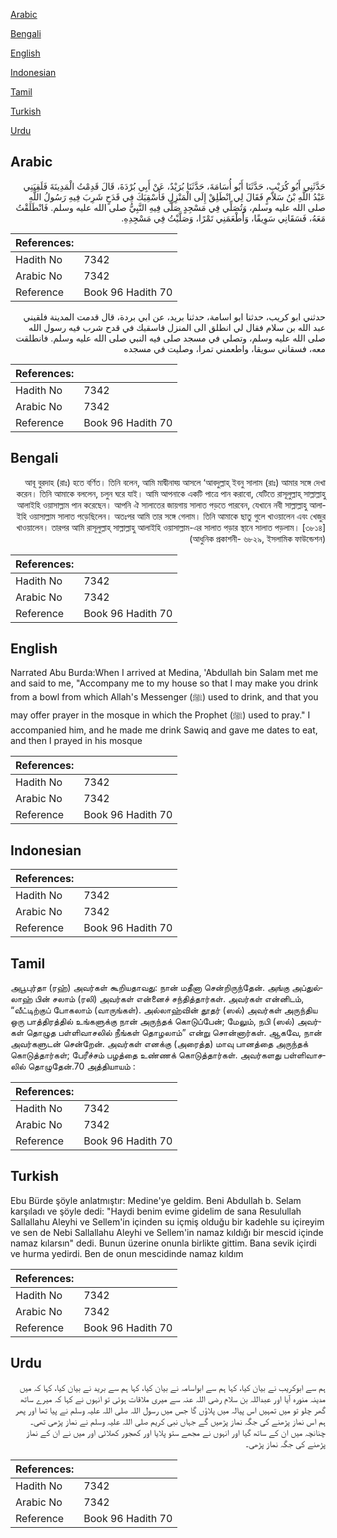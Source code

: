 [Arabic](#arabic)

[Bengali](#bengali)

[English](#english)

[Indonesian](#indonesian)

[Tamil](#tamil)

[Turkish](#turkish)

[Urdu](#urdu)

## Arabic


<div dir="rtl" lang="ar" style={{fontSize:'larger',backgroundColor:'#f8f9fa',padding:20}}>
حَدَّثَنِي أَبُو كُرَيْبٍ، حَدَّثَنَا أَبُو أُسَامَةَ، حَدَّثَنَا بُرَيْدٌ، عَنْ أَبِي بُرْدَةَ، قَالَ قَدِمْتُ الْمَدِينَةَ فَلَقِيَنِي عَبْدُ اللَّهِ بْنُ سَلاَمٍ فَقَالَ لِي انْطَلِقْ إِلَى الْمَنْزِلِ فَأَسْقِيَكَ فِي قَدَحٍ شَرِبَ فِيهِ رَسُولُ اللَّهِ صلى الله عليه وسلم، وَتُصَلِّي فِي مَسْجِدٍ صَلَّى فِيهِ النَّبِيُّ صلى الله عليه وسلم‏.‏ فَانْطَلَقْتُ مَعَهُ، فَسَقَانِي سَوِيقًا، وَأَطْعَمَنِي تَمْرًا، وَصَلَّيْتُ فِي مَسْجِدِهِ‏.‏
</div>
<div style={{backgroundColor:'#f8f9fa',padding:20, marginBottom: 10}}><table> <thead> <tr> <th>References:</th> <th></th> </tr> </thead> <tbody><tr><td>Hadith No</td><td>7342</td></tr><tr><td>Arabic No</td><td>7342</td></tr><tr><td>Reference</td><td>Book 96 Hadith 70</td></tr></tbody></table></div>


<div dir="rtl" lang="ar" style={{fontSize:'larger',backgroundColor:'#f8f9fa',padding:20}}>
حدثني ابو كريب، حدثنا ابو اسامة، حدثنا بريد، عن ابي بردة، قال قدمت المدينة فلقيني عبد الله بن سلام فقال لي انطلق الى المنزل فاسقيك في قدح شرب فيه رسول الله صلى الله عليه وسلم، وتصلي في مسجد صلى فيه النبي صلى الله عليه وسلم. فانطلقت معه، فسقاني سويقا، واطعمني تمرا، وصليت في مسجده
</div>
<div style={{backgroundColor:'#f8f9fa',padding:20, marginBottom: 10}}><table> <thead> <tr> <th>References:</th> <th></th> </tr> </thead> <tbody><tr><td>Hadith No</td><td>7342</td></tr><tr><td>Arabic No</td><td>7342</td></tr><tr><td>Reference</td><td>Book 96 Hadith 70</td></tr></tbody></table></div>

## Bengali


<div dir="rtl" lang="bn" style={{fontSize:'larger',backgroundColor:'#f8f9fa',padding:20}}>
আবূ বুরদাহ (রাঃ) হতে বর্ণিত। তিনি বলেন, আমি মাদ্বীনাহ্য় আসলে ‘আবদুল্লাহ্ ইবনু সালাম (রাঃ) আমার সঙ্গে দেখা করেন। তিনি আমাকে বললেন, চলুন ঘরে যাই। আমি আপনাকে একটি পাত্রে পান করাবো, যেটিতে রাসূলুল্লাহ্ সাল্লাল্লাহু আলাইহি ওয়াসাল্লাম পান করেছেন। আপনি ঐ সালাতের জায়গায় সালাত পড়তে পারবেন, যেখানে নবী সাল্লাল্লাহু আলাইহি ওয়াসাল্লাম সালাত পড়েছিলেন। অতঃপর আমি তার সঙ্গে গেলাম। তিনি আমাকে ছাতু গুলে খাওয়ালেন এবং খেজুর খাওয়ালেন। তারপর আমি রাসূলুল্লাহ্ সাল্লাল্লাহু আলাইহি ওয়াসাল্লাম-এর সালাত পড়ার স্থানে সালাত পড়লাম। [৩৮১৪] (আধুনিক প্রকাশনী- ৬৮২৯, ইসলামিক ফাউন্ডেশন)
</div>
<div style={{backgroundColor:'#f8f9fa',padding:20, marginBottom: 10}}><table> <thead> <tr> <th>References:</th> <th></th> </tr> </thead> <tbody><tr><td>Hadith No</td><td>7342</td></tr><tr><td>Arabic No</td><td>7342</td></tr><tr><td>Reference</td><td>Book 96 Hadith 70</td></tr></tbody></table></div>

## English


<div dir="ltr" lang="en" style={{fontSize:'larger',backgroundColor:'#f8f9fa',padding:20}}>
Narrated Abu Burda:When I arrived at Medina, 'Abdullah bin Salam met me and said to me, "Accompany me to my house so that I may make you drink from a bowl from which Allah's Messenger (ﷺ) used to drink, and that you may offer prayer in the mosque in which the Prophet (ﷺ) used to pray." I accompanied him, and he made me drink Sawiq and gave me dates to eat, and then I prayed in his mosque
</div>
<div style={{backgroundColor:'#f8f9fa',padding:20, marginBottom: 10}}><table> <thead> <tr> <th>References:</th> <th></th> </tr> </thead> <tbody><tr><td>Hadith No</td><td>7342</td></tr><tr><td>Arabic No</td><td>7342</td></tr><tr><td>Reference</td><td>Book 96 Hadith 70</td></tr></tbody></table></div>

## Indonesian


<div dir="ltr" lang="id" style={{fontSize:'larger',backgroundColor:'#f8f9fa',padding:20}}>

</div>
<div style={{backgroundColor:'#f8f9fa',padding:20, marginBottom: 10}}><table> <thead> <tr> <th>References:</th> <th></th> </tr> </thead> <tbody><tr><td>Hadith No</td><td>7342</td></tr><tr><td>Arabic No</td><td>7342</td></tr><tr><td>Reference</td><td>Book 96 Hadith 70</td></tr></tbody></table></div>

## Tamil


<div dir="ltr" lang="ta" style={{fontSize:'larger',backgroundColor:'#f8f9fa',padding:20}}>
அபூபுர்தா (ரஹ்) அவர்கள் கூறியதாவது: நான் மதீனா சென்றிருந்தேன். அங்கு அப்துல்லாஹ் பின் சலாம் (ரலி) அவர்கள் என்னைச் சந்தித்தார்கள். அவர்கள் என்னிடம், “வீட்டிற்குப் போகலாம் (வாருங்கள்). அல்லாஹ்வின் தூதர் (ஸல்) அவர்கள் அருந்திய ஒரு பாத்திரத்தில் உங்களுக்கு நான் அருந்தக் கொடுப்பேன்; மேலும், நபி (ஸல்) அவர்கள் தொழுத பள்ளிவாசலில் நீங்கள் தொழலாம்” என்று சொன்னார்கள். ஆகவே, நான் அவர்களுடன் சென்றேன். அவர்கள் எனக்கு (அரைத்த) மாவு பானத்தை அருந்தக் கொடுத்தார்கள்; பேரீச்சம் பழத்தை உண்ணக் கொடுத்தார்கள். அவர்களது பள்ளிவாசலில் தொழுதேன்.70 அத்தியாயம் :
</div>
<div style={{backgroundColor:'#f8f9fa',padding:20, marginBottom: 10}}><table> <thead> <tr> <th>References:</th> <th></th> </tr> </thead> <tbody><tr><td>Hadith No</td><td>7342</td></tr><tr><td>Arabic No</td><td>7342</td></tr><tr><td>Reference</td><td>Book 96 Hadith 70</td></tr></tbody></table></div>

## Turkish


<div dir="ltr" lang="tr" style={{fontSize:'larger',backgroundColor:'#f8f9fa',padding:20}}>
Ebu Bürde şöyle anlatmıştır: Medine'ye geldim. Beni Abdullah b. Selam karşıladı ve şöyle dedi: "Haydi benim evime gidelim de sana Resulullah Sallallahu Aleyhi ve Sellem'in içinden su içmiş olduğu bir kadehle su içireyim ve sen de Nebi Sallallahu Aleyhi ve Sellem'in namaz kıldığı bir mescid içinde namaz kılarsın" dedi. Bunun üzerine onunla birlikte gittim. Bana sevik içirdi ve hurma yedirdi. Ben de onun mescidinde namaz kıldım
</div>
<div style={{backgroundColor:'#f8f9fa',padding:20, marginBottom: 10}}><table> <thead> <tr> <th>References:</th> <th></th> </tr> </thead> <tbody><tr><td>Hadith No</td><td>7342</td></tr><tr><td>Arabic No</td><td>7342</td></tr><tr><td>Reference</td><td>Book 96 Hadith 70</td></tr></tbody></table></div>

## Urdu


<div dir="rtl" lang="ur" style={{fontSize:'larger',backgroundColor:'#f8f9fa',padding:20}}>
ہم سے ابوکریب نے بیان کیا، کہا ہم سے ابواسامہ نے بیان کیا، کہا ہم سے برید نے بیان کیا، کہا کہ میں مدینہ منورہ آیا اور عبداللہ بن سلام رضی اللہ عنہ سے میری ملاقات ہوئی تو انہوں نے کہا کہ میرے ساتھ گھر چلو تو میں تمہیں اس پیالہ میں پلاؤں گا جس میں رسول اللہ صلی اللہ علیہ وسلم نے پیا تھا اور پھر ہم اس نماز پڑھنے کی جگہ نماز پڑھیں گے جہاں نبی کریم صلی اللہ علیہ وسلم نے نماز پڑھی تھی۔ چنانچہ میں ان کے ساتھ گیا اور انہوں نے مجھے ستو پلایا اور کھجور کھلائی اور میں نے ان کے نماز پڑھنے کی جگہ نماز پڑھی۔
</div>
<div style={{backgroundColor:'#f8f9fa',padding:20, marginBottom: 10}}><table> <thead> <tr> <th>References:</th> <th></th> </tr> </thead> <tbody><tr><td>Hadith No</td><td>7342</td></tr><tr><td>Arabic No</td><td>7342</td></tr><tr><td>Reference</td><td>Book 96 Hadith 70</td></tr></tbody></table></div>